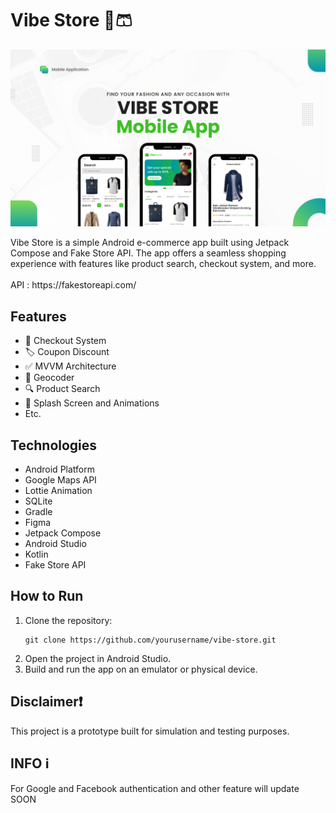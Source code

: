 <h1>Vibe Store 👕🩳</h1>

<img src="assets/vibe_store.png" alt="Preview" width="600"/>

<p>Vibe Store is a simple Android e-commerce app built using Jetpack Compose and Fake Store API. The app offers a seamless shopping experience with features like product search, checkout system, and more.<br><br>
API : https://fakestoreapi.com/
</p>

<h2>Features</h2>
<ul>
  <li>🛒 Checkout System</li>
  <li>🏷️ Coupon Discount</li>
  <li>✅ MVVM Architecture</li>
  <li>📍 Geocoder</li>
  <li>🔍 Product Search</li>
  <li>🚀 Splash Screen and Animations</li>
  <li>Etc.</li>
</ul>

<h2>Technologies</h2>
<ul>
  <li>Android Platform</li>
  <li>Google Maps API</li>
  <li>Lottie Animation</li>
  <li>SQLite</li>
  <li>Gradle</li>
  <li>Figma</li>
  <li>Jetpack Compose</li>
  <li>Android Studio</li>
  <li>Kotlin</li>
  <li>Fake Store API</li>
</ul>

<h2>How to Run</h2>
<ol>
  <li>Clone the repository:
    <pre><code>git clone https://github.com/yourusername/vibe-store.git</code></pre>
  </li>
  <li>Open the project in Android Studio.</li>
  <li>Build and run the app on an emulator or physical device.</li>
</ol>

<h2>Disclaimer❗</h2>
<p>This project is a prototype built for simulation and testing purposes.</p>

<h2>INFO ℹ️</h2>
<p>For Google and Facebook authentication and other feature will update SOON</p>
